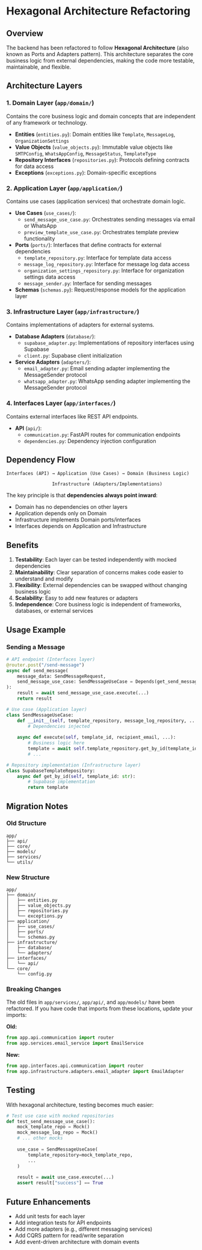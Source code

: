 # Hexagonal Architecture Refactoring

## Overview

The backend has been refactored to follow **Hexagonal Architecture** (also known as Ports and Adapters pattern). This architecture separates the core business logic from external dependencies, making the code more testable, maintainable, and flexible.

## Architecture Layers

### 1. Domain Layer (`app/domain/`)

Contains the core business logic and domain concepts that are independent of any framework or technology.

- **Entities** (`entities.py`): Domain entities like `Template`, `MessageLog`, `OrganizationSettings`
- **Value Objects** (`value_objects.py`): Immutable value objects like `SMTPConfig`, `WhatsAppConfig`, `MessageStatus`, `TemplateType`
- **Repository Interfaces** (`repositories.py`): Protocols defining contracts for data access
- **Exceptions** (`exceptions.py`): Domain-specific exceptions

### 2. Application Layer (`app/application/`)

Contains use cases (application services) that orchestrate domain logic.

- **Use Cases** (`use_cases/`):
  - `send_message_use_case.py`: Orchestrates sending messages via email or WhatsApp
  - `preview_template_use_case.py`: Orchestrates template preview functionality
- **Ports** (`ports/`): Interfaces that define contracts for external dependencies
  - `template_repository.py`: Interface for template data access
  - `message_log_repository.py`: Interface for message log data access
  - `organization_settings_repository.py`: Interface for organization settings data access
  - `message_sender.py`: Interface for sending messages
- **Schemas** (`schemas.py`): Request/response models for the application layer

### 3. Infrastructure Layer (`app/infrastructure/`)

Contains implementations of adapters for external systems.

- **Database Adapters** (`database/`):
  - `supabase_adapter.py`: Implementations of repository interfaces using Supabase
  - `client.py`: Supabase client initialization
- **Service Adapters** (`adapters/`):
  - `email_adapter.py`: Email sending adapter implementing the MessageSender protocol
  - `whatsapp_adapter.py`: WhatsApp sending adapter implementing the MessageSender protocol

### 4. Interfaces Layer (`app/interfaces/`)

Contains external interfaces like REST API endpoints.

- **API** (`api/`):
  - `communication.py`: FastAPI routes for communication endpoints
  - `dependencies.py`: Dependency injection configuration

## Dependency Flow

```
Interfaces (API) → Application (Use Cases) → Domain (Business Logic)
                              ↓
                 Infrastructure (Adapters/Implementations)
```

The key principle is that **dependencies always point inward**:
- Domain has no dependencies on other layers
- Application depends only on Domain
- Infrastructure implements Domain ports/interfaces
- Interfaces depends on Application and Infrastructure

## Benefits

1. **Testability**: Each layer can be tested independently with mocked dependencies
2. **Maintainability**: Clear separation of concerns makes code easier to understand and modify
3. **Flexibility**: External dependencies can be swapped without changing business logic
4. **Scalability**: Easy to add new features or adapters
5. **Independence**: Core business logic is independent of frameworks, databases, or external services

## Usage Example

### Sending a Message

```python
# API endpoint (Interfaces layer)
@router.post("/send-message")
async def send_message(
    message_data: SendMessageRequest,
    send_message_use_case: SendMessageUseCase = Depends(get_send_message_use_case)
):
    result = await send_message_use_case.execute(...)
    return result

# Use case (Application layer)
class SendMessageUseCase:
    def __init__(self, template_repository, message_log_repository, ...):
        # Dependencies injected
        
    async def execute(self, template_id, recipient_email, ...):
        # Business logic here
        template = await self.template_repository.get_by_id(template_id)
        # ...

# Repository implementation (Infrastructure layer)
class SupabaseTemplateRepository:
    async def get_by_id(self, template_id: str):
        # Supabase implementation
        return template
```

## Migration Notes

### Old Structure
```
app/
├── api/
├── core/
├── models/
├── services/
└── utils/
```

### New Structure
```
app/
├── domain/
│   ├── entities.py
│   ├── value_objects.py
│   ├── repositories.py
│   └── exceptions.py
├── application/
│   ├── use_cases/
│   ├── ports/
│   └── schemas.py
├── infrastructure/
│   ├── database/
│   └── adapters/
├── interfaces/
│   └── api/
└── core/
    └── config.py
```

### Breaking Changes

The old files in `app/services/`, `app/api/`, and `app/models/` have been refactored. If you have code that imports from these locations, update your imports:

**Old:**
```python
from app.api.communication import router
from app.services.email_service import EmailService
```

**New:**
```python
from app.interfaces.api.communication import router
from app.infrastructure.adapters.email_adapter import EmailAdapter
```

## Testing

With hexagonal architecture, testing becomes much easier:

```python
# Test use case with mocked repositories
def test_send_message_use_case():
    mock_template_repo = Mock()
    mock_message_log_repo = Mock()
    # ... other mocks
    
    use_case = SendMessageUseCase(
        template_repository=mock_template_repo,
        ...
    )
    
    result = await use_case.execute(...)
    assert result["success"] == True
```

## Future Enhancements

- Add unit tests for each layer
- Add integration tests for API endpoints
- Add more adapters (e.g., different messaging services)
- Add CQRS pattern for read/write separation
- Add event-driven architecture with domain events

